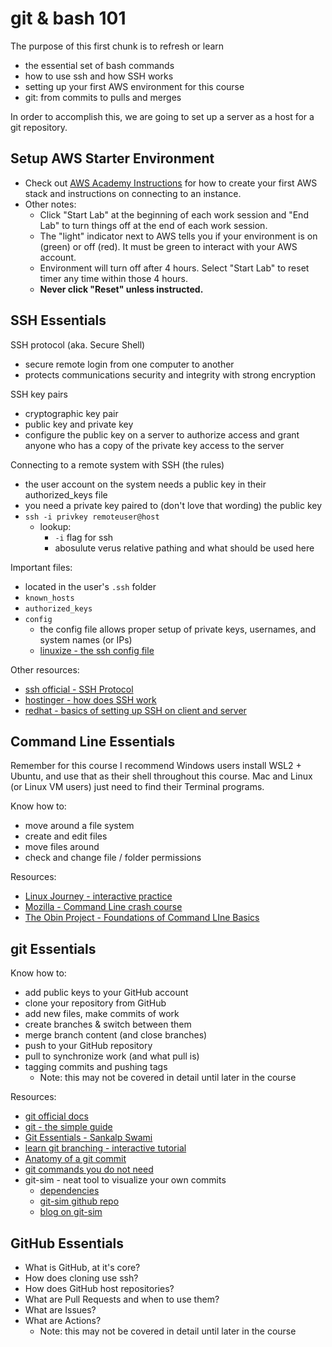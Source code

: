 # git & bash 101

The purpose of this first chunk is to refresh or learn 
- the essential set of bash commands
- how to use ssh and how SSH works
- setting up your first AWS environment for this course
- git: from commits to pulls and merges

In order to accomplish this, we are going to set up a server as a host for a git repository.  

## Setup AWS Starter Environment

- Check out [AWS Academy Instructions](../AWSAcademy.md) for how to create your first AWS stack and instructions on connecting to an instance.  
- Other notes: 
  - Click "Start Lab" at the beginning of each work session and "End Lab" to turn things off at the end of each work session.
  - The "light" indicator next to AWS tells you if your environment is on (green) or off (red).  It must be green to interact with your AWS account.
  - Environment will turn off after 4 hours.  Select "Start Lab" to reset timer any time within those 4 hours.
  - **Never click "Reset" unless instructed.**

## SSH Essentials

SSH protocol (aka. Secure Shell)
- secure remote login from one computer to another
- protects communications security and integrity with strong encryption

SSH key pairs
- cryptographic key pair 
- public key and private key
- configure the public key on a server to authorize access and grant anyone who has a copy of the private key access to the server

Connecting to a remote system with SSH (the rules)
- the user account on the system needs a public key in their authorized_keys file
- you need a private key paired to (don't love that wording) the public key
- `ssh -i privkey remoteuser@host`
  - lookup: 
    - `-i` flag for ssh
    - abosulute verus relative pathing and what should be used here

Important files:
- located in the user's `.ssh` folder
- `known_hosts`
- `authorized_keys`
- `config`
  - the config file allows proper setup of private keys, usernames, and system names (or IPs) 
  - [linuxize - the ssh config file](https://linuxize.com/post/using-the-ssh-config-file/)

Other resources:
- [ssh official - SSH Protocol](https://www.ssh.com/academy/ssh/protocol)
- [hostinger - how does SSH work](https://www.hostinger.com/tutorials/ssh-tutorial-how-does-ssh-work)
- [redhat - basics of setting up SSH on client and server](https://www.redhat.com/sysadmin/access-remote-systems-ssh)

## Command Line Essentials

Remember for this course I recommend Windows users install WSL2 + Ubuntu, and use that as their shell throughout this course.  Mac and Linux (or Linux VM users) just need to find their Terminal programs.

Know how to:
- move around a file system
- create and edit files
- move files around
- check and change file / folder permissions

Resources:
- [Linux Journey - interactive practice](https://notes.siira.io/)
- [Mozilla - Command Line crash course](https://developer.mozilla.org/en-US/docs/Learn/Tools_and_testing/Understanding_client-side_tools/Command_line)
- [The Obin Project - Foundations of Command LIne Basics](https://www.theodinproject.com/lessons/foundations-command-line-basics)

## git Essentials

Know how to:
- add public keys to your GitHub account
- clone your repository from GitHub
- add new files, make commits of work
- create branches & switch between them
- merge branch content (and close branches)
- push to your GitHub repository
- pull to synchronize work (and what pull is)
- tagging commits and pushing tags
  - Note: this may not be covered in detail until later in the course

Resources:
- [git official docs](https://git-scm.com/docs/gittutorial)
- [git - the simple guide](https://rogerdudler.github.io/git-guide/)
- [Git Essentials - Sankalp Swami](https://dev.to/sankalpswami1122/git-essentials-4kff)
- [learn git branching - interactive tutorial](https://learngitbranching.js.org/?locale=en_US)
- [Anatomy of a git commit](https://blog.thoughtram.io/git/2014/11/18/the-anatomy-of-a-git-commit.html)
- [git commands you do not need](https://myme.no/posts/2023-01-22-git-commands-you-do-not-need.html)
- git-sim - neat tool to visualize your own commits
  - [dependencies](https://docs.manim.community/en/stable/installation/linux.html)
  - [git-sim github repo](https://github.com/initialcommit-com/git-sim)
  - [blog on git-sim](https://initialcommit.com/blog/git-sim) 

## GitHub Essentials

- What is GitHub, at it's core?
- How does cloning use ssh?
- How does GitHub host repositories?
- What are Pull Requests and when to use them?
- What are Issues?
- What are Actions?
  - Note: this may not be covered in detail until later in the course
